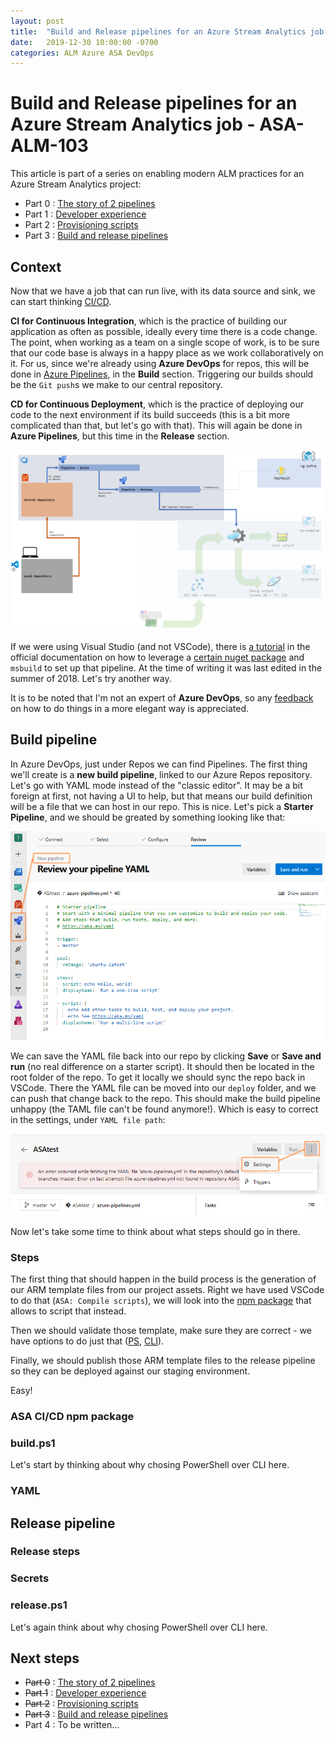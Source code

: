 ```yaml
---
layout: post
title:  "Build and Release pipelines for an Azure Stream Analytics job - ALM 103 for ASA"
date:   2019-12-30 10:00:00 -0700
categories: ALM Azure ASA DevOps
---
```


# Build and Release pipelines for an Azure Stream Analytics job - ASA-ALM-103

This article is part of a series on enabling modern ALM practices for an Azure Stream Analytics project:

- Part 0 : [The story of 2 pipelines](https://www.eiden.ca/asa-alm-100/)
- Part 1 : [Developer experience](https://www.eiden.ca/asa-alm-101/)
- Part 2 : [Provisioning scripts](https://www.eiden.ca/asa-alm-102/)
- Part 3 : [Build and release pipelines](https://www.eiden.ca/asa-alm-103/)

## Context

Now that we have a job that can run live, with its data source and sink, we can start thinking [CI/CD](https://en.wikipedia.org/wiki/CI/CD).

**CI for Continuous Integration**, which is the practice of building our application as often as possible, ideally every time there is a code change. The point, when working as a team on a single scope of work, is to be sure that our code base is always in a happy place as we work collaboratively on it. For us, since we're already using **Azure DevOps** for repos, this will be done in [Azure Pipelines](https://docs.microsoft.com/en-us/azure/devops/pipelines/?view=azure-devops), in the **Build** section. Triggering our builds should be the `Git push`s we make to our central repository.

**CD for Continuous Deployment**, which is the practice of deploying our code to the next environment if its build succeeds (this is a bit more complicated than that, but let's go with that). This will again be done in **Azure Pipelines**, but this time in the **Release** section.

![Illustration of our dev pipeline](https://github.com/Fleid/fleid.github.io/blob/master/_posts/201912_asa_alm101/asa_alm103.png?raw=true)

If we were using Visual Studio (and not VSCode), there is [a tutorial](https://docs.microsoft.com/en-us/azure/stream-analytics/stream-analytics-tools-visual-studio-cicd-vsts) in the official documentation on how to leverage a [certain nuget package](https://docs.microsoft.com/en-us/azure/stream-analytics/stream-analytics-tools-for-visual-studio-cicd) and `msbuild` to set up that pipeline. At the time of writing it was last edited in the summer of 2018. Let's try another way.

It is to be noted that I'm not an expert of **Azure DevOps**, so any [feedback](https://github.com/Fleid/fleid.github.io/blob/master/_posts/2019-12-30-asa-alm103.md) on how to do things in a more elegant way is appreciated.

## Build pipeline

In Azure DevOps, just under Repos we can find Pipelines. The first thing we'll create is a **new build pipeline**, linked to our Azure Repos repository. Let's go with YAML mode instead of the "classic editor". It may be a bit foreign at first, not having a UI to help, but that means our build definition will be a file that we can host in our repo. This is nice. Let's pick a **Starter Pipeline**, and we should be greated by something looking like that:

![Screenshot of the starter YAML pipeline](https://github.com/Fleid/fleid.github.io/blob/master/_posts/201912_asa_alm101/asa_alm103_build.png?raw=true)

We can save the YAML file back into our repo by clicking **Save** or **Save and run** (no real difference on a starter script). It should then be located in the root folder of the repo. To get it locally we should sync the repo back in VSCode. There the YAML file can be moved into our `deploy` folder, and we can push that change back to the repo. This should make the build pipeline unhappy (the TAML file can't be found anymore!). Which is easy to correct in the settings, under `YAML file path`:

![Screenshot of the starter YAML pipeline](https://github.com/Fleid/fleid.github.io/blob/master/_posts/201912_asa_alm101/asa_alm103_build_unhappy.png?raw=true)

Now let's take some time to think about what steps should go in there.

### Steps

The first thing that should happen in the build process is the generation of our ARM template files from our project assets. Right we have used VSCode to do that (```ASA: Compile scripts```), we will look into the [npm package](https://docs.microsoft.com/en-us/azure/stream-analytics/setup-cicd-vs-code) that allows to script that instead. 

Then we should validate those template, make sure they are correct - we have options to do just that ([PS](https://docs.microsoft.com/en-us/powershell/module/az.resources/test-azresourcegroupdeployment?view=azps-3.2.0), [CLI](https://docs.microsoft.com/en-us/cli/azure/group/deployment?view=azure-cli-latest#az-group-deployment-validate)).

Finally, we should publish those ARM template files to the release pipeline so they can be deployed against our staging environment.

Easy!

### ASA CI/CD npm package



### build.ps1

Let's start by thinking about why chosing PowerShell over CLI here.

### YAML

## Release pipeline

### Release steps

### Secrets

### release.ps1

Let's again think about why chosing PowerShell over CLI here.

## Next steps

- ~~Part 0~~ : [The story of 2 pipelines](https://www.eiden.ca/asa-alm-100/)
- ~~Part 1~~ : [Developer experience](https://www.eiden.ca/asa-alm-101/)
- ~~Part 2~~ : [Provisioning scripts](https://www.eiden.ca/asa-alm-102/)
- ~~Part 3~~ : [Build and release pipelines](https://www.eiden.ca/asa-alm-103/)
- Part 4 : To be written...
